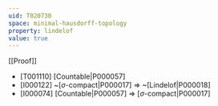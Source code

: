 ```yaml
---
uid: T020730
space: minimal-hausdorff-topology
property: lindelof
value: true
---
```

[[Proof]]

* [T001110] [Countable|P000057]
* [I000122] ~[$\sigma$-compact|P000017] => ~[Lindelof|P000018]
* [I000074] [Countable|P000057] => [$\sigma$-compact|P000017]

